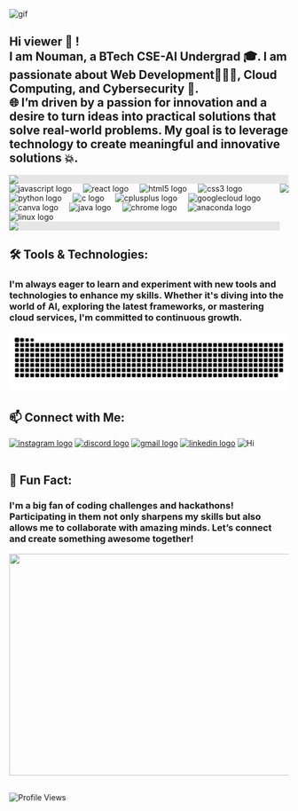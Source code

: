 <img class="giphy-gif-img giphy-img-loaded" src="https://media1.giphy.com/media/v1.Y2lkPTc5MGI3NjExcmhmcTd3MG1sd25kNjlpcHJ5a3VwYzNlOGpobHB3YXR4OTRtaHhhciZlcD12MV9pbnRlcm5hbF9naWZfYnlfaWQmY3Q9Zw/xT9IgzoKnwFNmISR8I/giphy.gif" style="background:rgba(0,0,0,0)" width="100%" height="300px" alt=" gif">

<h2 align="left">Hi viewer 🤘 ! <br>
I am Nouman, a BTech CSE-AI Undergrad 🎓. I am passionate about Web Development👨🏻‍💻, Cloud Computing, and Cybersecurity 🚀.<br>
🌐 I’m driven by a passion for innovation and a desire to turn ideas into practical solutions that solve real-world problems. My goal is to leverage technology to create meaningful and innovative solutions 💥.</h2>
<img style="display: block;-webkit-user-select: none;margin: auto;background-color: hsl(0, 0%, 90%);" src="https://user-images.githubusercontent.com/85225156/171937799-8fc9e255-9889-4642-9c92-6df85fb86e82.gif">

<img align="right" height="150" src="https://i.giphy.com/media/v1.Y2lkPTc5MGI3NjExc3I3MncyYXpvZ3lqeWpjYmZsaXhqZ3RvNm5xeGtiMG53dXlvNzV2biZlcD12MV9pbnRlcm5hbF9naWZfYnlfaWQmY3Q9Zw/bGgsc5mWoryfgKBx1u/giphy.gif" />

<div align="left">
  <img src="https://cdn.jsdelivr.net/gh/devicons/devicon/icons/javascript/javascript-original.svg" height="50" alt="javascript logo"  />
  <img width="12" />
  <img src="https://cdn.jsdelivr.net/gh/devicons/devicon/icons/react/react-original.svg" height="50" alt="react logo"  />
  <img width="12" />
  <img src="https://cdn.jsdelivr.net/gh/devicons/devicon/icons/html5/html5-original.svg" height="50" alt="html5 logo"  />
  <img width="12" />
  <img src="https://cdn.jsdelivr.net/gh/devicons/devicon/icons/css3/css3-original.svg" height="50" alt="css3 logo"  />
  <img width="12" />
  <img src="https://cdn.jsdelivr.net/gh/devicons/devicon/icons/python/python-original.svg" height="50" alt="python logo"  />
  <img width="12" />
  <img src="https://cdn.jsdelivr.net/gh/devicons/devicon/icons/c/c-original.svg" height="50" alt="c logo"  />
  <img width="12" />
  <img src="https://cdn.jsdelivr.net/gh/devicons/devicon/icons/cplusplus/cplusplus-original.svg" height="50" alt="cplusplus logo"  />
  <img width="12" />
  <img src="https://cdn.jsdelivr.net/gh/devicons/devicon/icons/googlecloud/googlecloud-original.svg" height="50" alt="googlecloud logo"  />
  <img width="12" />
  <img src="https://cdn.jsdelivr.net/gh/devicons/devicon/icons/canva/canva-original.svg" height="50" alt="canva logo"  />
  <img width="12" />
  <img src="https://cdn.jsdelivr.net/gh/devicons/devicon/icons/java/java-original.svg" height="50" alt="java logo"  />
  <img width="12" />
  <img src="https://cdn.jsdelivr.net/gh/devicons/devicon/icons/chrome/chrome-original.svg" height="50" alt="chrome logo"  />
  <img width="12" />
  <img src="https://cdn.jsdelivr.net/gh/devicons/devicon/icons/anaconda/anaconda-original.svg" height="50" alt="anaconda logo"  />
  <img width="12" />
  <img src="https://cdn.jsdelivr.net/gh/devicons/devicon/icons/linux/linux-original.svg" height="50" alt="linux logo"  />
</div>
<img style="display: block;-webkit-user-select: none;margin: auto;background-color: hsl(0, 0%, 90%);" src="https://user-images.githubusercontent.com/85225156/171937799-8fc9e255-9889-4642-9c92-6df85fb86e82.gif">
<h2 align="left">🛠️ Tools & Technologies:</h2>
<h3 align="left">
  I'm always eager to learn and experiment with new tools and technologies to enhance my skills. Whether it's diving into the world of AI, exploring the latest frameworks, or mastering cloud services, I'm committed to continuous growth.
</h3>
<img src="https://raw.githubusercontent.com/platane/snk/output/github-contribution-grid-snake-dark.svg" alt="design" style="max-width: 100%; display: block; margin: auto;">


<h2 align="left">📫 Connect with Me:</h2>

<div align="left">
  <a href="https://www.instagram.com/nouman_wp/"><img src="https://img.shields.io/static/v1?message=Instagram&logo=instagram&label=&color=E4405F&logoColor=white&labelColor=&style=for-the-badge" height="35" alt="instagram logo" /></a>
  <a href="https://discordapp.com/users/Nouman_WP/"><img src="https://img.shields.io/static/v1?message=Discord&logo=discord&label=&color=7289DA&logoColor=white&labelColor=&style=for-the-badge" height="35" alt="discord logo" /></a>
  <a href="https://mail.google.com/mail/u/0/?tab=rm&ogbl#inbox?compose=GTvVlcSKkwmjCHSQqDchdqZsdfZpRhMThcZmLFzGzkgdBhrntjRVSddWKkNxRzgjqMQlGLFPfzKsq"><img src="https://img.shields.io/static/v1?message=Gmail&logo=gmail&label=&color=D14836&logoColor=white&labelColor=&style=for-the-badge" height="35" alt="gmail logo" /></a>
  <a href="https://www.linkedin.com/in/mujeeb-nouman-31330a282/"><img src="https://img.shields.io/static/v1?message=LinkedIn&logo=linkedin&label=&color=0077B5&logoColor=white&labelColor=&style=for-the-badge" height="35" alt="linkedin logo" /></a>
  <img src="https://camo.githubusercontent.com/82dc63b8cccf0712e6cb11bf31b5f8c7ac8bd3f21852dd07d0db419cafaf480e/68747470733a2f2f656d6f6a69732e736c61636b6d6f6a69732e636f6d2f656d6f6a69732f696d616765732f313538383836363937332f383933342f68656c6c6f6b6974747964616e63652e6769663f31353838383636393733" alt="Hi" data-canonical-src="https://emojis.slackmojis.com/emojis/images/1588866973/8934/hellokittydance.gif?1588866973" style="max-width: 100%; display: inline-block;" data-target="animated-image.originalImage">
</div>

<br clear="both">

<h2> 🚀 Fun Fact:</h2>
<h3>I'm a big fan of coding challenges and hackathons! Participating in them not only sharpens my skills but also allows me to collaborate with amazing minds. Let’s connect and create something awesome together!</h3>

<img src="https://user-images.githubusercontent.com/74038190/212750155-3ceddfbd-19d3-40a3-87af-8d329c8323c4.gif" style="display: block; margin: 0 auto; width: 850px; height: 400px;" />
<br>

![Profile Views](https://komarev.com/ghpvc/?username=AhmedUsername&color=blue)
